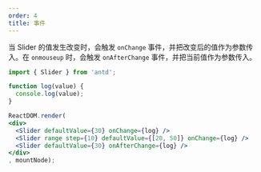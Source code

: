 ```yaml
---
order: 4
title: 事件
---
```


当 Slider 的值发生改变时，会触发 `onChange` 事件，并把改变后的值作为参数传入。在 `onmouseup` 时，会触发 `onAfterChange` 事件，并把当前值作为参数传入。

````jsx
import { Slider } from 'antd';

function log(value) {
  console.log(value);
}

ReactDOM.render(
<div>
  <Slider defaultValue={30} onChange={log} />
  <Slider range step={10} defaultValue={[20, 50]} onChange={log} />
  <Slider defaultValue={30} onAfterChange={log} />
</div>
, mountNode);
````
